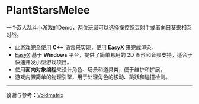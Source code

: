 # PlantStarsMelee
一个双人乱斗小游戏的Demo，两位玩家可以选择操控豌豆射手或者向日葵来相互对战。
- 此游戏完全使用 <b>C++</b> 语言来实现，使用 <b>[EasyX](https://easyx.cn/)</b> 来完成渲染。
- [EasyX](https://easyx.cn/) 基于 <b>Windows</b> 平台，提供了简单易用的 2D 图形和音频支持，适合于快速开发小型游戏项目。
- 使用<b>面向对象编程</b>来设计角色、场景和道具类，便于维护和扩展。
- 游戏内置简单的物理引擎，用于处理角色的移动、跳跃和碰撞检测。

---
致谢与参考：[Voidmatrix](https://space.bilibili.com/25864506)
